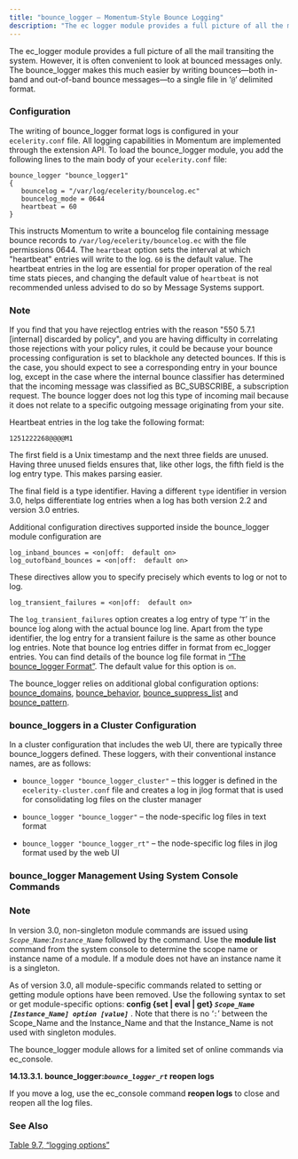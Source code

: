 ```yaml
---
title: "bounce_logger – Momentum-Style Bounce Logging"
description: "The ec logger module provides a full picture of all the mail transiting the system However it is often convenient to look at bounced messages only The bounce logger makes this much easier by writing bounces both in band and out of band bounce messages to a single file in..."
---
```


<a name="idp18162576"></a> 

The ec_logger module provides a full picture of all the mail transiting the system. However, it is often convenient to look at bounced messages only. The bounce_logger makes this much easier by writing bounces—both in-band and out-of-band bounce messages—to a single file in ‘`@`’ delimited format.

### <a name="modules.bounce_logger.configuration"></a> Configuration

The writing of bounce_logger format logs is configured in your `ecelerity.conf` file. All logging capabilities in Momentum are implemented through the extension API. To load the bounce_logger module, you add the following lines to the main body of your `ecelerity.conf` file:

<a name="example.bounce_logger.3"></a> 


```
bounce_logger "bounce_logger1"
{
   bouncelog = "/var/log/ecelerity/bouncelog.ec"
   bouncelog_mode = 0644
   heartbeat = 60
}
```

This instructs Momentum to write a bouncelog file containing message bounce records to `/var/log/ecelerity/bouncelog.ec` with the file permissions 0644\. The `heartbeat` option sets the interval at which "heartbeat" entries will write to the log. `60` is the default value. The heartbeat entries in the log are essential for proper operation of the real time stats pieces, and changing the default value of `heartbeat` is not recommended unless advised to do so by Message Systems support.

### Note

If you find that you have rejectlog entries with the reason "550 5.7.1 [internal] discarded by policy", and you are having difficulty in correlating those rejections with your policy rules, it could be because your bounce processing configuration is set to blackhole any detected bounces. If this is the case, you should expect to see a corresponding entry in your bounce log, except in the case where the internal bounce classifier has determined that the incoming message was classified as BC_SUBSCRIBE, a subscription request. The bounce logger does not log this type of incoming mail because it does not relate to a specific outgoing message originating from your site.

Heartbeat entries in the log take the following format:

`1251222268@@@@M1`

The first field is a Unix timestamp and the next three fields are unused. Having three unused fields ensures that, like other logs, the fifth field is the log entry type. This makes parsing easier.

The final field is a type identifier. Having a different `type` identifier in version 3.0, helps differentiate log entries when a log has both version 2.2 and version 3.0 entries.

Additional configuration directives supported inside the bounce_logger module configuration are

```
log_inband_bounces = <on|off:  default on>
log_outofband_bounces = <on|off:  default on>
```

These directives allow you to specify precisely which events to log or not to log.

`log_transient_failures = <on|off:  default on>`

The `log_transient_failures` option creates a log entry of type ‘`T`’ in the bounce log along with the actual bounce log line. Apart from the type identifier, the log entry for a transient failure is the same as other bounce log entries. Note that bounce log entries differ in format from ec_logger entries. You can find details of the bounce log file format in [“The bounce_logger Format”](/momentum/3/3-reference/log-formats-version-3#bounce_logger.format3). The default value for this option is `on`.

The bounce_logger relies on additional global configuration options: [bounce_domains](/momentum/3/3-reference/3-reference-conf-ref-bounce-domains), [bounce_behavior](/momentum/3/3-reference/3-reference-conf-ref-bounce-behavior), [bounce_suppress_list](/momentum/3/3-reference/3-reference-conf-ref-bounce-suppress-list) and [bounce_pattern](/momentum/3/3-reference/3-reference-conf-ref-bounce-pattern).

### <a name="idp18187424"></a> bounce_loggers in a Cluster Configuration

In a cluster configuration that includes the web UI, there are typically three bounce_loggers defined. These loggers, with their conventional instance names, are as follows:

*   `bounce_logger "bounce_logger_cluster"` – this logger is defined in the `ecelerity-cluster.conf` file and creates a log in jlog format that is used for consolidating log files on the cluster manager

*   `bounce_logger "bounce_logger"` – the node-specific log files in text format

*   `bounce_logger "bounce_logger_rt"` – the node-specific log files in jlog format used by the web UI

### <a name="modules.bounce_logger.console3"></a> bounce_logger Management Using System Console Commands

### Note

In version 3.0, non-singleton module commands are issued using *`Scope_Name`*:*`Instance_Name`* followed by the command. Use the **module list**      command from the system console to determine the scope name or instance name of a module. If a module does not have an instance name it is a singleton.

As of version 3.0, all module-specific commands related to setting or getting module options have been removed. Use the following syntax to set or get module-specific options: **config {set | eval | get} *`Scope_Name [Instance_Name] option [value]`*** . Note that there is no ‘`:`’ between the Scope_Name and the Instance_Name and that the Instance_Name is not used with singleton modules.

The bounce_logger module allows for a limited set of online commands via ec_console.

**<a name="modules.bounce_logger.console3.reopen"></a> 14.13.3.1. bounce_logger:*`bounce_logger_rt`* reopen logs**

If you move a log, use the ec_console command **reopen logs**      to close and reopen all the log files.

### <a name="idp18205152"></a> See Also

[Table 9.7, “logging options”](/momentum/3/3-reference/options-summary#logging-options-table)